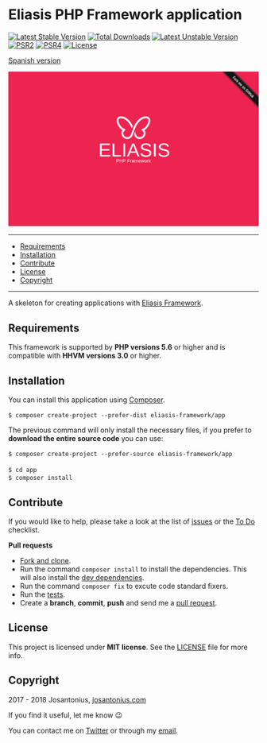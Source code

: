 # Eliasis PHP Framework application

[![Latest Stable Version](https://poser.pugx.org/eliasis-framework/app/v/stable)](https://packagist.org/packages/eliasis-framework/app) [![Total Downloads](https://poser.pugx.org/eliasis-framework/app/downloads)](https://packagist.org/packages/eliasis-framework/app) [![Latest Unstable Version](https://poser.pugx.org/eliasis-framework/app/v/unstable)](https://packagist.org/packages/eliasis-framework/app) [![PSR2](https://img.shields.io/badge/PSR-2-1abc9c.svg)](http://www.php-fig.org/psr/psr-2/) [![PSR4](https://img.shields.io/badge/PSR-4-9b59b6.svg)](http://www.php-fig.org/psr/psr-4/) [![License](https://poser.pugx.org/eliasis-framework/app/license)](https://packagist.org/packages/eliasis-framework/app)

[Spanish version](README-ES.md)

![image](https://github.com/eliasis-framework/eliasis/blob/master/resources/eliasis-php-framework.png)

---

- [Requirements](#requirements)
- [Installation](#installation)
- [Contribute](#contribute)
- [License](#license)
- [Copyright](#copyright)

---

A skeleton for creating applications with [Eliasis Framework](https://github.com/eliasis-framework/eliasis).

## Requirements

This framework is supported by **PHP versions 5.6** or higher and is compatible with **HHVM versions 3.0** or higher.

## Installation

You can install this application using [Composer](http://getcomposer.org/download/).

    $ composer create-project --prefer-dist eliasis-framework/app

The previous command will only install the necessary files, if you prefer to **download the entire source code** you can use:

    $ composer create-project --prefer-source eliasis-framework/app

    $ cd app
    $ composer install

## Contribute

If you would like to help, please take a look at the list of
[issues](https://github.com/eliasis-framework/eliasis/issues) or the [To Do](#-todo) checklist.

**Pull requests**

* [Fork and clone](https://help.github.com/articles/fork-a-repo).
* Run the command `composer install` to install the dependencies.
  This will also install the [dev dependencies](https://getcomposer.org/doc/03-cli.md#install).
* Run the command `composer fix` to excute code standard fixers.
* Run the [tests](#tests).
* Create a **branch**, **commit**, **push** and send me a
  [pull request](https://help.github.com/articles/using-pull-requests).

## License

This project is licensed under **MIT license**. See the [LICENSE](LICENSE) file for more info.

## Copyright

2017 - 2018 Josantonius, [josantonius.com](https://josantonius.com/)

If you find it useful, let me know :wink:

You can contact me on [Twitter](https://twitter.com/Josantonius) or through my [email](mailto:hello@josantonius.com).